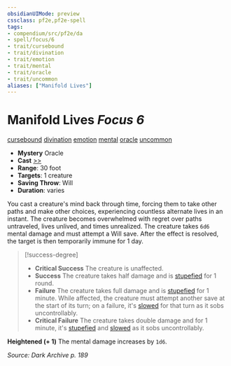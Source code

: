 ```yaml
---
obsidianUIMode: preview
cssclass: pf2e,pf2e-spell
tags:
- compendium/src/pf2e/da
- spell/focus/6
- trait/cursebound
- trait/divination
- trait/emotion
- trait/mental
- trait/oracle
- trait/uncommon
aliases: ["Manifold Lives"]
---
```

# Manifold Lives *Focus 6*   
[cursebound](cursebound-apg.md "Cursebound Spell Trait")  [divination](divination.md "Divination School Trait")  [emotion](emotion.md "Emotion Effect Trait")  [mental](mental.md "Mental Effect Trait")  [oracle](Reference/Rules/Traits/oracle-apg.md "Oracle Class Trait")  [uncommon](uncommon.md "Uncommon Rarity Trait")  

- **Mystery** Oracle
- **Cast** [>>](chapter-9-playing-the-game.md#Actions "Two-Action") 
- **Range**: 30 foot
- **Targets**: 1 creature
- **Saving Throw**: Will
- **Duration**: varies

You cast a creature's mind back through time, forcing them to take other paths and make other choices, experiencing countless alternate lives in an instant. The creature becomes overwhelmed with regret over paths untraveled, lives unlived, and times unrealized. The creature takes `6d6` mental damage and must attempt a Will save. After the effect is resolved, the target is then temporarily immune for 1 day.

> [!success-degree] 
> - **Critical Success** The creature is unaffected.
> - **Success** The creature takes half damage and is [stupefied](conditions.md#Stupefied) for 1 round.
> - **Failure** The creature takes full damage and is [stupefied](conditions.md#Stupefied) for 1 minute. While affected, the creature must attempt another save at the start of its turn; on a failure, it's [slowed](conditions.md#Slowed) for that turn as it sobs uncontrollably.
> - **Critical Failure** The creature takes double damage and for 1 minute, it's [stupefied](conditions.md#Stupefied) and [slowed](conditions.md#Slowed) as it sobs uncontrollably.

**Heightened (+ 1)** The mental damage increases by `1d6`.

*Source: Dark Archive p. 189*